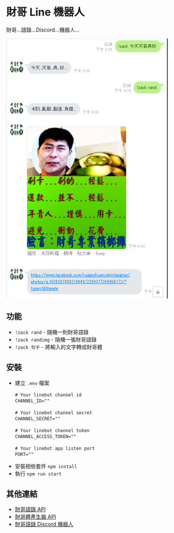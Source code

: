 # 財哥 Line 機器人
財哥...語錄...Discord...機器人...

![截圖](./screenshot.png)

## 功能
- `!zack rand` - 隨機一則財哥語錄
- `!zack randimg` - 隨機一張財哥語錄
- `!zack 句子` - 將輸入的文字轉成財哥體

## 安裝
- 建立 `.env` 檔案
  ```
  # Your linebot channel id
  CHANNEL_ID=""

  # Your linebot channel secret
  CHANNEL_SECRET=""

  # Your linebot channel token
  CHANNEL_ACCESS_TOKEN=""

  # Your linebot app listen port
  PORT=""
  ```
- 安裝相依套件 `npm install`
- 執行 `npm run start`
  
## 其他連結
- [財哥語錄 API](https://github.com/rogeraabbccdd/API-ZackBetelNut)
- [財哥體產生器 API](https://github.com/ajhsu/zack-essay)
- [財哥語錄 Discord 機器人](https://github.com/rogeraabbccdd/Discordbot-Zack)
